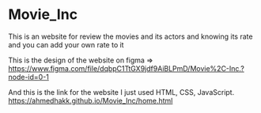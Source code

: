 # Movie_Inc

This is an website for review the movies and its actors and knowing its rate and you can add your own rate to it

This is the design of the website on figma => https://www.figma.com/file/dqbpC1TtGX9jdf9AiBLPmD/Movie%2C-Inc.?node-id=0-1

And this is the link for the website
I just used HTML, CSS, JavaScript.
https://ahmedhakk.github.io/Movie_Inc/home.html
